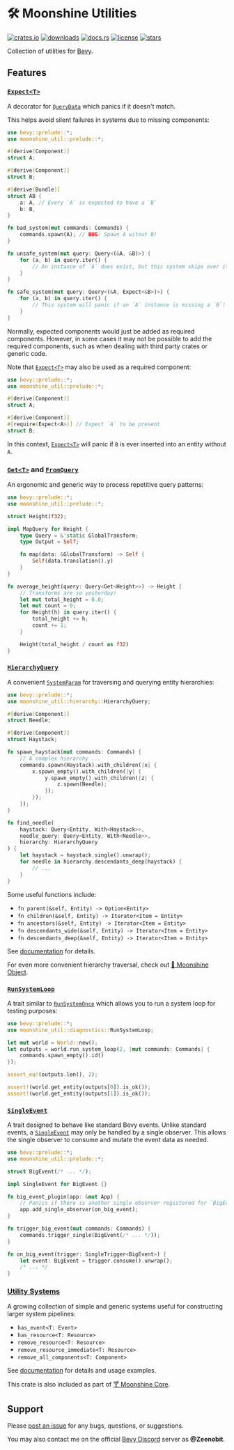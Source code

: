 # 🛠️ Moonshine Utilities

[![crates.io](https://img.shields.io/crates/v/moonshine-util)](https://crates.io/crates/moonshine-util)
[![downloads](https://img.shields.io/crates/dr/moonshine-util?label=downloads)](https://crates.io/crates/moonshine-util)
[![docs.rs](https://docs.rs/moonshine-util/badge.svg)](https://docs.rs/moonshine-util)
[![license](https://img.shields.io/crates/l/moonshine-util)](https://github.com/Zeenobit/moonshine_util/blob/main/LICENSE)
[![stars](https://img.shields.io/github/stars/Zeenobit/moonshine_util)](https://github.com/Zeenobit/moonshine_util)

Collection of utilities for [Bevy](https://github.com/bevyengine/bevy).

## Features

### [`Expect<T>`]

A decorator for [`QueryData`](https://docs.rs/bevy/latest/bevy/ecs/query/trait.QueryData.html) which panics if it doesn't match.

This helps avoid silent failures in systems due to missing components:

```rust
use bevy::prelude::*;
use moonshine_util::prelude::*;

#[derive(Component)]
struct A;

#[derive(Component)]
struct B;

#[derive(Bundle)]
struct AB {
    a: A, // Every `A` is expected to have a `B`
    b: B,
}

fn bad_system(mut commands: Commands) {
    commands.spawn(A); // BUG: Spawn A witout B!
}

fn unsafe_system(mut query: Query<(&A, &B)>) {
    for (a, b) in query.iter() {
        // An instance of `A` does exist, but this system skips over it silently!
    }
}

fn safe_system(mut query: Query<(&A, Expect<&B>)>) {
    for (a, b) in query.iter() {
        // This system will panic if an `A` instance is missing a `B`!
    }
}
```

Normally, expected components would just be added as required components. However, in some cases it may not be possible
to add the required components, such as when dealing with third party crates or generic code.

Note that [`Expect<T>`] may also be used as a required component:

```rust
use bevy::prelude::*;
use moonshine_util::prelude::*;

#[derive(Component)]
struct A;

#[derive(Component)]
#[require(Expect<A>)] // Expect `A` to be present
struct B;
```

In this context, [`Expect<T>`] will panic if `B` is ever inserted into an entity without `A`.

### [`Get<T>`] and [`FromQuery`]

An ergonomic and generic way to process repetitive query patterns:

```rust
use bevy::prelude::*;
use moonshine_util::prelude::*;

struct Height(f32);

impl MapQuery for Height {
    type Query = &'static GlobalTransform;
    type Output = Self;

    fn map(data: &GlobalTransform) -> Self {
        Self(data.translation().y)
    }
}

fn average_height(query: Query<Get<Height>>) -> Height {
    // Transforms are so yesterday!
    let mut total_height = 0.0;
    let mut count = 0;
    for Height(h) in query.iter() {
        total_height += h;
        count += 1;
    }

    Height(total_height / count as f32)
}
```

### [`HierarchyQuery`]

A convenient [`SystemParam`](https://docs.rs/bevy/latest/bevy/ecs/system/trait.SystemParam.html) for traversing and querying entity hierarchies:

```rust
use bevy::prelude::*;
use moonshine_util::hierarchy::HierarchyQuery;

#[derive(Component)]
struct Needle;

#[derive(Component)]
struct Haystack;

fn spawn_haystack(mut commands: Commands) {
    // A complex hierarchy ...
    commands.spawn(Haystack).with_children(|x| {
        x.spawn_empty().with_children(|y| {
            y.spawn_empty().with_children(|z| {
                z.spawn(Needle);
            });
        });
    });
}

fn find_needle(
    haystack: Query<Entity, With<Haystack>>,
    needle_query: Query<Entity, With<Needle>>,
    hierarchy: HierarchyQuery
) {
    let haystack = haystack.single().unwrap();
    for needle in hierarchy.descendants_deep(haystack) {
        // ...
    }
}
```

Some useful functions include:

- `fn parent(&self, Entity) -> Option<Entity>`
- `fn children(&self, Entity) -> Iterator<Item = Entity>`
- `fn ancestors(&self, Entity) -> Iterator<Item = Entity>`
- `fn descendants_wide(&self, Entity) -> Iterator<Item = Entity>`
- `fn descendants_deep(&self, Entity) -> Iterator<Item = Entity>`

See [documentation][`HierarchyQuery`] for details.

For even more convenient hierarchy traversal, check out [🌴 Moonshine Object](https://github.com/Zeenobit/moonshine_object).

### [`RunSystemLoop`]

A trait similar to [`RunSystemOnce`](https://docs.rs/bevy/latest/bevy/ecs/system/trait.RunSystemOnce.html) which allows you to run a system loop for testing purposes:

```rust
use bevy::prelude::*;
use moonshine_util::diagnostics::RunSystemLoop;

let mut world = World::new();
let outputs = world.run_system_loop(2, |mut commands: Commands| {
    commands.spawn_empty().id()
});

assert_eq!(outputs.len(), 2);

assert!(world.get_entity(outputs[0]).is_ok());
assert!(world.get_entity(outputs[1]).is_ok());
```

### [`SingleEvent`]

A trait designed to behave like standard Bevy events. Unlike standard events, a [`SingleEvent`] may only be handled by a single observer.
This allows the single observer to consume and mutate the event data as needed.

```rust
use bevy::prelude::*;
use moonshine_util::prelude::*;

struct BigEvent(/* ... */);

impl SingleEvent for BigEvent {}

fn big_event_plugin(app: &mut App) {
    // Panics if there is another single observer registered for `BigEvent`:
    app.add_single_observer(on_big_event);
}

fn trigger_big_event(mut commands: Commands) {
    commands.trigger_single(BigEvent(/* ... */));
}

fn on_big_event(trigger: SingleTrigger<BigEvent>) {
    let event: BigEvent = trigger.consume().unwrap();
    /* ... */
}

```

### [Utility Systems](https://docs.rs/moonshine-util/latest/moonshine_util/system/index.html)

A growing collection of simple and generic systems useful for constructing larger system pipelines:

- `has_event<T: Event>`
- `has_resource<T: Resource>`
- `remove_resource<T: Resource>`
- `remove_resource_immediate<T: Resource>`
- `remove_all_components<T: Component>`

See [documentation](https://docs.rs/moonshine-util/latest/moonshine_util/system/index.html) for details and usage examples.

This crate is also included as part of [🍸 Moonshine Core](https://github.com/Zeenobit/moonshine_core).

## Support

Please [post an issue](https://github.com/Zeenobit/moonshine_util/issues/new) for any bugs, questions, or suggestions.

You may also contact me on the official [Bevy Discord](https://discord.gg/bevy) server as **@Zeenobit**.

[`Expect<T>`]:https://docs.rs/moonshine-util/latest/moonshine_util/expect/struct.Expect.html
[`Get<T>`]:https://docs.rs/moonshine-util/latest/moonshine_util/query/struct.Get.html
[`FromQuery`]:https://docs.rs/moonshine-util/latest/moonshine_util/query/trait.FromQuery.html
[`HierarchyQuery`]:https://docs.rs/moonshine-util/latest/moonshine_util/hierarchy/struct.HierarchyQuery.html
[`RunSystemLoop`]:https://docs.rs/moonshine-util/latest/moonshine_util/diagnostics/trait.RunSystemLoop.html
[`SingleEvent`]:https://docs.rs/moonshine-util/latest/moonshine_util/event/struct.SingleEvent.html